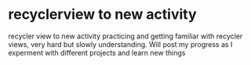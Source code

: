 # recyclerview to new activity
recycler view to new activity
practicing and getting familiar with recycler views, very hard but slowly understanding.   Will post my progress as I experment with different projects
and learn new things
